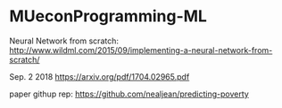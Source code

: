 # MUeconProgramming-ML
Neural Network from scratch:
http://www.wildml.com/2015/09/implementing-a-neural-network-from-scratch/


Sep. 2 2018
https://arxiv.org/pdf/1704.02965.pdf


paper githup rep: https://github.com/nealjean/predicting-poverty
